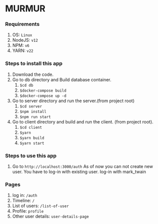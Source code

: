 # MURMUR

### Requirements
1. OS: `Linux`
2. NodeJS: `v12`
3. NPM: `v6`
4. YARN: `v22`

### Steps to install this app
1. Download the code.
2. Go to db directory and Build database container.
    1. `$cd db`
    2. `$docker-compose build`
    3. `$docker-compose up -d`
3. Go to server directory and run the server.(from project root)
    1. `$cd server`
    2. `$npm install`
    3. `$npm run start`
4. Go to client directory and build and run the client. (from project root).
   1. `$cd client`
   2. `$yarn`
   3. `$yarn build`
   3. `$yarn start`
   
### Steps to use this app

1. Go to `http://localhost:3000/auth`
   As of now you can not create new user. You have to log-in with existing user.
   log-in with mark_twain
   
### Pages
1. log in: `/auth`
2. Timeline: `/`
3. List of users: `/list-of-user`
4. Profile: `profile`
5. Other user details: `user-details-page`

